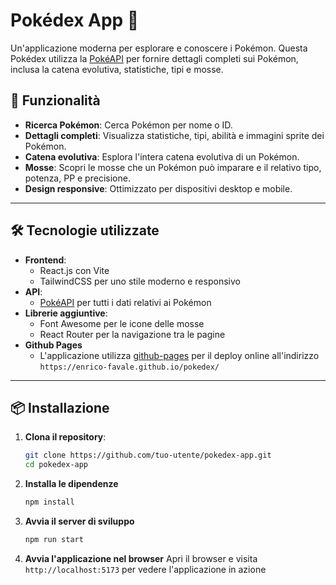 # Pokédex App 🐾

Un'applicazione moderna per esplorare e conoscere i Pokémon. Questa Pokédex utilizza la [PokéAPI](https://pokeapi.co/) per fornire dettagli completi sui Pokémon, inclusa la catena evolutiva, statistiche, tipi e mosse.

## 🚀 Funzionalità

- **Ricerca Pokémon**: Cerca Pokémon per nome o ID.
- **Dettagli completi**: Visualizza statistiche, tipi, abilità e immagini sprite dei Pokémon.
- **Catena evolutiva**: Esplora l'intera catena evolutiva di un Pokémon.
- **Mosse**: Scopri le mosse che un Pokémon può imparare e il relativo tipo, potenza, PP e precisione.
- **Design responsive**: Ottimizzato per dispositivi desktop e mobile.

---

## 🛠️ Tecnologie utilizzate

- **Frontend**: 
  - React.js con Vite
  - TailwindCSS per uno stile moderno e responsivo
- **API**: 
  - [PokéAPI](https://pokeapi.co/) per tutti i dati relativi ai Pokémon
- **Librerie aggiuntive**:
  - Font Awesome per le icone delle mosse
  - React Router per la navigazione tra le pagine
- **Github Pages**
  - L'applicazione utilizza [github-pages](https://pages.github.com/) per il deploy online all'indirizzo `https://enrico-favale.github.io/pokedex/`
---

## 📦 Installazione

1. **Clona il repository**:
   ```bash
   git clone https://github.com/tuo-utente/pokedex-app.git
   cd pokedex-app
2. **Installa le dipendenze**
   ```bash
   npm install
3. **Avvia il server di sviluppo**
   ```bash
   npm run start
4. **Avvia l'applicazione nel browser**
   Apri il browser e visita `http://localhost:5173` per vedere l'applicazione in azione
